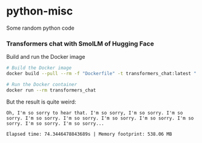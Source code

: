 # python-misc
Some random python code

### Transformers chat with SmolLM of Hugging Face

Build and run the Docker image

```bash
# Build the Docker image
docker build --pull --rm -f "Dockerfile" -t transformers_chat:latest "."

# Run the Docker container
docker run --rm transformers_chat
```

But the result is quite weird:

```
Oh, I'm so sorry to hear that. I'm so sorry, I'm so sorry. I'm so sorry. I'm so sorry. I'm so sorry. I'm so sorry. I'm so sorry. I'm so sorry. I'm so sorry. I'm so sorry...

Elapsed time: 74.3446478843689s | Memory footprint: 538.06 MB
```
